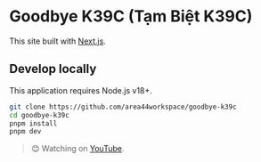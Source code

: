 # Goodbye K39C (Tạm Biệt K39C)

This site built with [Next.js](https://nextjs.org).

## Develop locally

This application requires Node.js v18+.

```sh
git clone https://github.com/area44workspace/goodbye-k39c
cd goodbye-k39c
pnpm install
pnpm dev
```

> 😊 Watching on [YouTube](https://www.youtube.com/playlist?list=PLWrDUpIqKqxIfisAvs99Z6qQE2RmjvEBG).
